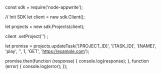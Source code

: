 const sdk = require('node-appwrite');

// Init SDK
let client = new sdk.Client();

let projects = new sdk.Projects(client);

client
    .setProject('')
;

let promise = projects.updateTask('[PROJECT_ID]', '[TASK_ID]', '[NAME]', 'play', '', 1, 'GET', 'https://example.com');

promise.then(function (response) {
    console.log(response);
}, function (error) {
    console.log(error);
});